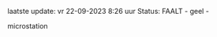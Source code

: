 laatste update: 
vr 22-09-2023  8:26   uur 
Status: FAALT - geel - 
<div class="service Y">microstation</div>
